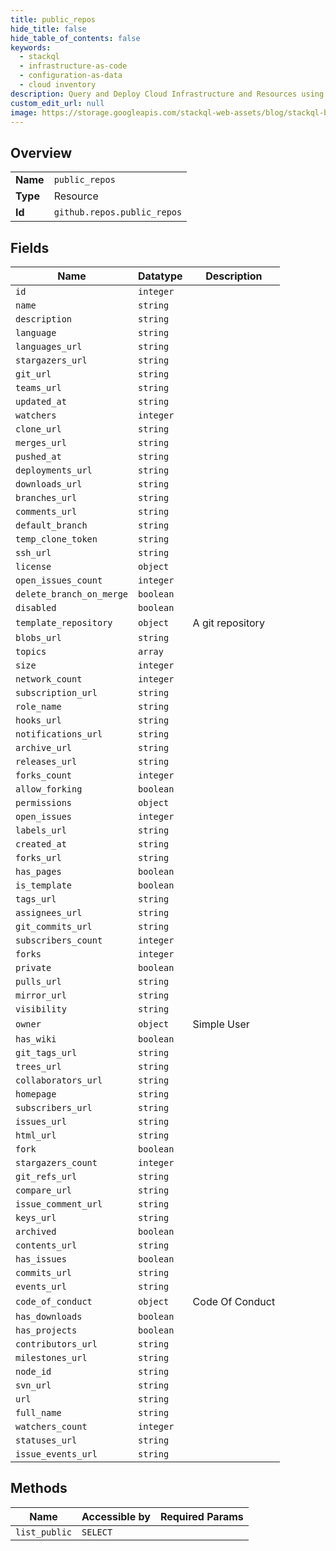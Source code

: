 ```yaml
---
title: public_repos
hide_title: false
hide_table_of_contents: false
keywords:
  - stackql
  - infrastructure-as-code
  - configuration-as-data
  - cloud inventory
description: Query and Deploy Cloud Infrastructure and Resources using SQL
custom_edit_url: null
image: https://storage.googleapis.com/stackql-web-assets/blog/stackql-blog-post-featured-image.png
---
```

  
    

## Overview
<table><tbody>
<tr><td><b>Name</b></td><td><code>public_repos</code></td></tr>
<tr><td><b>Type</b></td><td>Resource</td></tr>
<tr><td><b>Id</b></td><td><code>github.repos.public_repos</code></td></tr>
</tbody></table>

## Fields
| Name | Datatype | Description |
| ---- | -------- | ----------- |
| `id` | `integer` |  |
| `name` | `string` |  |
| `description` | `string` |  |
| `language` | `string` |  |
| `languages_url` | `string` |  |
| `stargazers_url` | `string` |  |
| `git_url` | `string` |  |
| `teams_url` | `string` |  |
| `updated_at` | `string` |  |
| `watchers` | `integer` |  |
| `clone_url` | `string` |  |
| `merges_url` | `string` |  |
| `pushed_at` | `string` |  |
| `deployments_url` | `string` |  |
| `downloads_url` | `string` |  |
| `branches_url` | `string` |  |
| `comments_url` | `string` |  |
| `default_branch` | `string` |  |
| `temp_clone_token` | `string` |  |
| `ssh_url` | `string` |  |
| `license` | `object` |  |
| `open_issues_count` | `integer` |  |
| `delete_branch_on_merge` | `boolean` |  |
| `disabled` | `boolean` |  |
| `template_repository` | `object` | A git repository |
| `blobs_url` | `string` |  |
| `topics` | `array` |  |
| `size` | `integer` |  |
| `network_count` | `integer` |  |
| `subscription_url` | `string` |  |
| `role_name` | `string` |  |
| `hooks_url` | `string` |  |
| `notifications_url` | `string` |  |
| `archive_url` | `string` |  |
| `releases_url` | `string` |  |
| `forks_count` | `integer` |  |
| `allow_forking` | `boolean` |  |
| `permissions` | `object` |  |
| `open_issues` | `integer` |  |
| `labels_url` | `string` |  |
| `created_at` | `string` |  |
| `forks_url` | `string` |  |
| `has_pages` | `boolean` |  |
| `is_template` | `boolean` |  |
| `tags_url` | `string` |  |
| `assignees_url` | `string` |  |
| `git_commits_url` | `string` |  |
| `subscribers_count` | `integer` |  |
| `forks` | `integer` |  |
| `private` | `boolean` |  |
| `pulls_url` | `string` |  |
| `mirror_url` | `string` |  |
| `visibility` | `string` |  |
| `owner` | `object` | Simple User |
| `has_wiki` | `boolean` |  |
| `git_tags_url` | `string` |  |
| `trees_url` | `string` |  |
| `collaborators_url` | `string` |  |
| `homepage` | `string` |  |
| `subscribers_url` | `string` |  |
| `issues_url` | `string` |  |
| `html_url` | `string` |  |
| `fork` | `boolean` |  |
| `stargazers_count` | `integer` |  |
| `git_refs_url` | `string` |  |
| `compare_url` | `string` |  |
| `issue_comment_url` | `string` |  |
| `keys_url` | `string` |  |
| `archived` | `boolean` |  |
| `contents_url` | `string` |  |
| `has_issues` | `boolean` |  |
| `commits_url` | `string` |  |
| `events_url` | `string` |  |
| `code_of_conduct` | `object` | Code Of Conduct |
| `has_downloads` | `boolean` |  |
| `has_projects` | `boolean` |  |
| `contributors_url` | `string` |  |
| `milestones_url` | `string` |  |
| `node_id` | `string` |  |
| `svn_url` | `string` |  |
| `url` | `string` |  |
| `full_name` | `string` |  |
| `watchers_count` | `integer` |  |
| `statuses_url` | `string` |  |
| `issue_events_url` | `string` |  |
## Methods
| Name | Accessible by | Required Params |
| ---- | ------------- | --------------- |
| `list_public` | `SELECT` |  |
